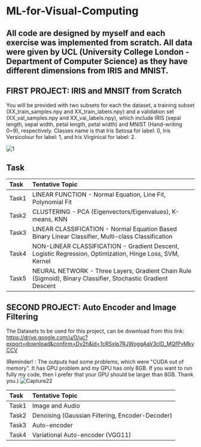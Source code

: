 # ML-for-Visual-Computing
## All code are designed by myself and each exercise was implemented from scratch. All data were given by UCL (University College London - Department of Computer Science) as they have different dimensions from IRIS and MNIST.

## FIRST PROJECT: IRIS and MNSIT from Scratch

You will be provided with two subsets for each the dataset, a training subset (XX_train_samples.npy and XX_train_labels.npy) and a validation set (XX_val_samples.npy and XX_val_labels.npy), which include IRIS (sepal length, sepal width, petal length, petal width) and MNIST (Hand-writing 0~9), respectively. Classes name is that Iris Setosa for label: 0, Iris Versicolour for label: 1, and Iris Virginical for label: 2.

![1](https://user-images.githubusercontent.com/74542643/99829760-99a66c00-2b54-11eb-91bd-c5036c0b898c.PNG)

## Task

| Task          | Tentative Topic |
|:----------------------|:--|
|Task1 | LINEAR FUNCTION - Normal Equation, Line Fit, Polynomial Fit|
|Task2 | CLUSTERING - PCA (Eigenvectors/Eigenvalues), K-means, KNN|
|Task3 | LINEAR CLASSIFICATION - Normal Equation Based Binary Linear Classifier, Multi-class Classification|
|Task4 | NON-LINEAR CLASSIFICATION - Gradient Descent, Logistic Regression, Optimization, Hinge Loss, SVM, Kernel|
|Task5 | NEURAL NETWORK - Three Layers, Gradient Chain Rule (Sigmoid), Binary Classifier, Stochastic Gradient Descent|


## SECOND PROJECT: Auto Encoder and Image Filtering
The Datasets to be used for this project, can be download from this link: https://drive.google.com/u/0/uc?export=download&confirm=Dv2h&id=1cRSxlp7RJWoggAaV3clD_MQfPyMkvCCV

(Reminder! : The outputs had some problems, which were "CUDA out of memory". It has GPU problem and my GPU has only 8GB. If you want to run fully my code, then I prefer that your GPU should be larger than 8GB. Thank you.)
![Capture22](https://user-images.githubusercontent.com/74542643/101262001-33644080-3733-11eb-8c20-88c0fa7ec21f.PNG)

| Task          | Tentative Topic |
|:----------------------|:--|
|Task1 | Image and Audio|
|Task2 | Denoising (Gaussian Filtering, Encoder-Decoder)|
|Task3 | Auto-encoder|
|Task4 | Variational Auto-encoder (VGG11)|




